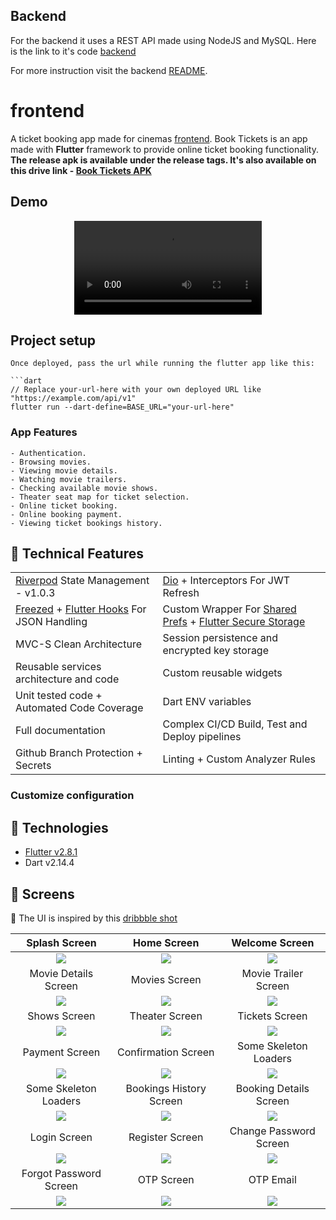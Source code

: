 ## Backend
For the backend it uses a REST API made using NodeJS and MySQL. Here is the link to it's code [backend]

For more instruction visit the backend [README](https://github.com/arafaysaleem/ez_tickets_backend/blob/master/README.md#rocket-deployement).

# frontend
A ticket booking app made for cinemas [frontend].
Book Tickets is an app made with **Flutter** framework to provide online ticket booking functionality.
**The release apk is available under the release tags. It's also available on this drive link - [Book Tickets APK]**

## Demo
<div align="center">
  <video src="https://user-images.githubusercontent.com/62943972/149531248-ccbd3b54-1ae8-4565-807b-2f8bf2e64d21.mp4"/>
</div>

## Project setup
```
Once deployed, pass the url while running the flutter app like this:

```dart
// Replace your-url-here with your own deployed URL like "https://example.com/api/v1"
flutter run --dart-define=BASE_URL="your-url-here"
```

### App Features
```
- Authentication.
- Browsing movies.
- Viewing movie details.
- Watching movie trailers.
- Checking available movie shows.
- Theater seat map for ticket selection.
- Online ticket booking.
- Online booking payment.
- Viewing ticket bookings history.
```
## :wrench: Technical Features

<table>
    <tr>
        <td><a href="https://pub.dev/packages/riverpod">Riverpod</a> State Management - v1.0.3</td>
        <td><a href="https://pub.dev/packages/dio">Dio</a> + Interceptors For JWT Refresh</td>
    </tr>
    <tr>
        <td><a href="https://pub.dev/packages/freezed">Freezed</a> + <a href="https://pub.dev/packages/flutter_hooks">Flutter Hooks</a> For JSON Handling</td>
        <td>Custom Wrapper For <a href="https://pub.dev/packages/shared_preferences">Shared Prefs</a> + <a href="https://pub.dev/packages/flutter_secure_storage">Flutter Secure Storage</a></td>
    </tr>
    <tr>
        <td>MVC-S Clean Architecture</td>
        <td>Session persistence and encrypted key storage</td>
    </tr>
    <tr>
        <td>Reusable services architecture and code</td>
        <td>Custom reusable widgets</td>
    </tr>
    <tr>
        <td>Unit tested code + Automated Code Coverage</td>
        <td>Dart ENV variables</td>
    </tr>
    <tr>
        <td>Full documentation</td>
        <td>Complex CI/CD Build, Test and Deploy pipelines</td>
    </tr>
    <tr>
        <td>Github Branch Protection + Secrets</td>
        <td>Linting + Custom Analyzer Rules</td>
    </tr>
</table>

### Customize configuration
## 🚀 Technologies

- [Flutter v2.8.1]
- Dart v2.14.4

## :iphone: Screens
:art: The UI is inspired by this [dribbble shot]

Splash Screen | Home Screen | Welcome Screen |
:------------:|:-----------:|:--------------:|
![](./readme_files/splash_screen.jpg) | ![](./readme_files/home_screen.jpg) | ![](./readme_files/welcome_screen.jpg)
Movie Details Screen | Movies Screen | Movie Trailer Screen |
![](./readme_files/movie_details_screen.jpg) | ![](./readme_files/movies_screen.jpg) | ![](./readme_files/trailer_screen.jpg)
Shows Screen | Theater Screen | Tickets Screen |
![](./readme_files/shows_screen.jpg) | ![](./readme_files/theater_screen.jpg) | ![](./readme_files/tickets_screen.jpg)
Payment Screen | Confirmation Screen | Some Skeleton Loaders |
![](./readme_files/payment_screen.jpg) | ![](./readme_files/booking_done_Screen.jpg) | ![](./readme_files/bookings_history_skeleton.jpg)
Some Skeleton Loaders | Bookings History Screen | Booking Details Screen |
![](./readme_files/bookings_history_skeleton.jpg) | ![](./readme_files/bookings_history_screen.jpg) | ![](./readme_files/booking_details_screen.jpg)
Login Screen | Register Screen | Change Password Screen |
![](./readme_files/login_screen.jpg) | ![](./readme_files/register_screen.jpg) | ![](./readme_files/change_password_screen.jpg)
Forgot Password Screen | OTP Screen | OTP Email |
![](./readme_files/forgot_password_screen.jpg) | ![](./readme_files/otp_screen.jpg) | ![](./readme_files/otp_email.jpg)

[backend]: <https://github.com/mushlihun/ticketbook.git/backend>
[frontend]: <https://github.com/mushlihun/ticketbook.git/frontend>
[Book Tickets APK]: <https://drive.google.com/file/d/1n1NLNaKK58IyZHnq1ehFZvzZLKmsKjtv/view?usp=sharing->
[dribbble shot]: <https://dribbble.com/shots/8257559-Movie-2-0>
[Flutter v2.8.1]: <https://storage.googleapis.com/flutter_infra_release/releases/stable/windows/flutter_windows_2.8.1-stable.zip>